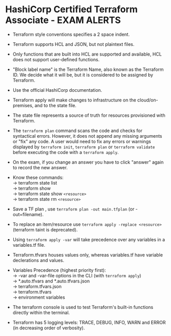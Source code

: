 # HashiCorp Certified Terraform Associate - EXAM ALERTS

- Terraform style conventions specifies a 2 space indent.

- Terraform supports HCL and JSON, but not plaintext files.

- Only functions that are built into HCL are supported and available, HCL does not support user-defined functions.

- "Block label name" is the Terraform Name, also known as the Terraform ID. We decide what it will be, but it is considered to be assigned by Terraform.

- Use the official HashiCorp documentation.

- Terraform apply will make changes to infrastructure on the cloud/on-premises, and to the state file.

- The state file represents a source of truth for resources provisioned with Terraform.

- The `terraform plan` command scans the code and checks for syntactical errors. However, it does not append any missing arguments or "fix" any code. A user would need to fix any errors or warnings displayed by `terraform init`, `terraform plan` or `terraform validate` before executing the code with a `terraform apply`.

- On the exam, if you change an answer you have to click "answer" again to record the new answer.

- Know these commands:  
-> terraform state list  
-> terraform show  
-> terraform state show `<resource>`  
-> terraform state rm `<resource>`

- Save a TF plan , use `terraform plan -out main.tfplan` (or -out=filename).

- To replace an item/resource use `terraform apply -replace <resource>` (terraform taint is deprecated).

- Using `terraform apply -var` will take precedence over any variables in a variables.tf file.

- Terraform.tfvars houses values only, whereas variables.tf have variable declerations and values.

- Variables Precedence (highest priority first):  
-> -var and -var-file options in the CLI (with `terraform apply`)  
-> *.auto.tfvars and *.auto.tfvars.json  
-> terraform.tfvars.json  
-> terraform.tfvars  
-> environment variables  

- The terraform console is used to test Terraform's built-in functions directly within the terminal.

- Terraform has 5 logging levels: TRACE, DEBUG, INFO, WARN and ERROR (in decreasing order of verbosity).